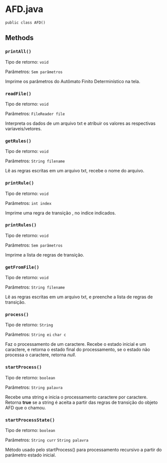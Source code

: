 # AFD.java
```
public class AFD()
```

## Methods

### ```printAll()```

Tipo de retorno: ```void```

Parâmetros:
```Sem parâmetros```

Imprime os parâmetros do Autômato Finito Determinístico na tela.

### ```readFile()```

Tipo de retorno: ```void```

Parâmetros:
```FileReader file```

Interpreta os dados de um arquivo txt e atribuir os valores as respectivas variaveis/vetores.

### ```getRules()```

Tipo de retorno: ```void```

Parâmetros:
```String filename```

Lê as regras escritas em um arquivo txt, recebe o nome do arquivo.

### ```printRule()```

Tipo de retorno: ```void```

Parâmetros:
```int index```

Imprime uma regra de transição , no indice indicados.

### ```printRules()```

Tipo de retorno: ```void```

Parâmetros:
```Sem parâmetros```

Imprime a lista de regras de transição.

### ```getFromFile()```

Tipo de retorno: ```void```

Parâmetros:
```String filename```

Lê as regras escritas em um arquivo txt, e preenche a lista de regras de transição.

### ```process()```

Tipo de retorno: ```String```

Parâmetros:
```String ei```
```char c```

Faz o processamento de um caractere. Recebe o estado inicial e um caractere, e retorna o estado final do processamento, se o estado não processa o caractere, retorna *null*.

### ```startProcess()```

Tipo de retorno: ```boolean```

Parâmetros:
```String palavra```

Recebe uma string e inicia o processamento caractere por caractere. Retorna **true** se a string é aceita a partir das regras de transição do objeto AFD que o chamou.

### ```startProcessState()```

Tipo de retorno: ```boolean```

Parâmetros:
```String curr```
```String palavra```

Método usado pelo startProcess() para processamento recursivo a partir do parâmetro estado inicial.
